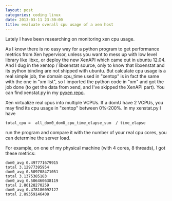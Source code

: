 ```yaml
---
layout: post
categories: coding linux
date: 2013-03-11 23:30:00
title: evaluate overall cpu usage of a xen host
---
```

Lately I have been researching on monitoring xen cpu usage. 

As I know there is no easy way for a python program to get performance metrics from Xen hypervisor,
unless you want to mess up with low level library like libxc, or deploy the new XenAPI which came out in ubuntu 12.04.
And I dug in the xentop / libxenstat source, only to know that libxenstat and its python binding are not shipped with ubuntu.
But calculate cpu usage is a real simple job, the domain cpu_time used in "xentop" is in fact the same with the one in "xm list",
so I imported the python code in "xm" and got the job done (to get the data from xend, and I've skipped the XenAPI part).  You can find xenstat.py in my [pyxen repo](https://github.com/frostyplanet/pyxen).

Xen virtualize real cpus into multiple VCPUs. If a domU have 2 VCPUs, you may find its cpu usage in "xentop" between 0%-200%. 
In my xenstat.py I have

	total_cpu =  all_dom0_domU_cpu_time_elapse_sum  / time_elapse

run the program and compare it with the number of your real cpu cores, you can determine the server load. 

For example, on one of my physical machine (with 4 cores, 8 threads), I got these metrics:
	
	dom0_avg 0.497771679915
	total 3.12977395954
	dom0_avg 0.509708471051
	total 3.1375385183
	dom0_avg 0.506460638119
	total 2.86128270259
	dom0_avg 0.478186092127
	total 2.89359146408


